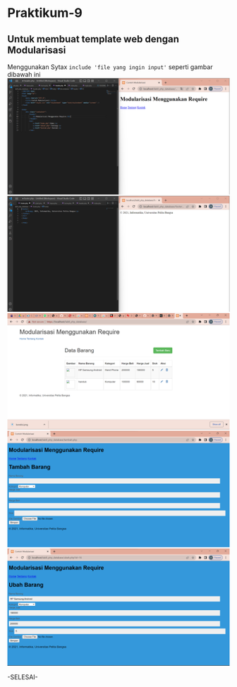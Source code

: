 # Praktikum-9
## Untuk membuat template web dengan Modularisasi
Menggunakan Sytax `include 'file yang ingin input'` seperti gambar dibawah ini
![image](/screenshot/header.png)
![image](/screenshot/footer.png)
![image](/screenshot/hasil.png)
![image](/screenshot/tambah.png)
![image](/screenshot/ubah.png)

-SELESAI-
